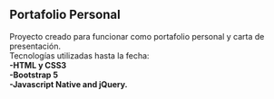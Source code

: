 ## Portafolio Personal

Proyecto creado para funcionar como portafolio personal y carta de presentación.<br>
Tecnologías utilizadas hasta la fecha:<br>
**-HTML y CSS3<br>
-Bootstrap 5<br>
-Javascript Native and jQuery.**<br>
